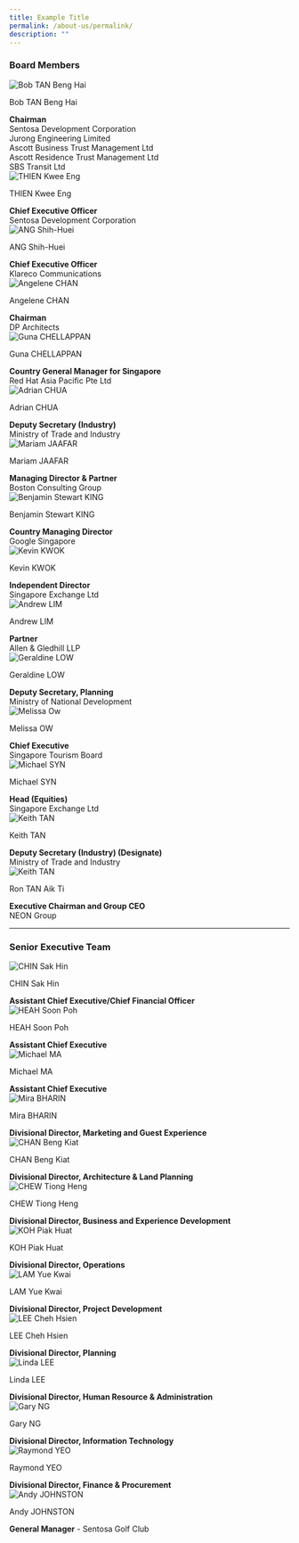 ```yaml
---
title: Example Title
permalink: /about-us/permalink/
description: ""
---
```

<h3 id="board-members"><strong>Board Members</strong></h3>
<div class="row">
    <div class="col is-4">
        <img alt="Bob TAN Beng Hai" src="https://d33wubrfki0l68.cloudfront.net/f175b29ddd023fb255e196c203fcfd278639b758/d998c/images/who-we-are/organisational-structure/mrbobtanbenghai.jpg">
    </div>
    <div class="col is-8">
        <p class="title is-4">Bob TAN Beng Hai</p>
        <strong>Chairman</strong>
        <br> Sentosa Development Corporation
        <br> Jurong Engineering Limited
        <br> Ascott Business Trust Management Ltd
        <br> Ascott Residence Trust Management Ltd
			  <br> SBS Transit Ltd
    </div>
</div>

<div class="row">
    <div class="col is-4">
        <img alt="THIEN Kwee Eng" src="https://d33wubrfki0l68.cloudfront.net/8a0c28637795f457100d4385b0c8e2aeec2bd73d/1545f/images/who-we-are/organisational-structure/thien-kwee-engupdated.jpg">
    </div>
    <div class="col is-8">
        <p class="title is-4">THIEN Kwee Eng</p>
        <strong>Chief Executive Officer</strong>
        <br> Sentosa Development Corporation
    </div>
</div>

<div class="row">
    <div class="col is-4">
        <img alt="ANG Shih-Huei" src="https://d33wubrfki0l68.cloudfront.net/2dd133e8dad32e6dd1022ecebe1e66f50e681184/1b384/images/who-we-are/organisational-structure/angshihhuei.jpg">
    </div>
    <div class="col is-8">
        <p class="title is-4">ANG Shih-Huei</p>
        <strong>Chief Executive Officer</strong>
        <br> Klareco Communications
    </div>
</div>

<div class="row">
    <div class="col is-4">
        <img alt="Angelene CHAN" src="https://d33wubrfki0l68.cloudfront.net/d8599bc1f697fa24140795c171bae5d89bf662b0/94f81/images/who-we-are/organisational-structure/angelene_chan.jpg">
    </div>
    <div class="col is-8">
        <p class="title is-4">Angelene CHAN</p>
        <strong>Chairman</strong>
        <br> DP Architects
    </div>
</div>

<div class="row">
    <div class="col is-4">
        <img alt="Guna CHELLAPPAN" src="https://d33wubrfki0l68.cloudfront.net/e0af952e338383ed33faee21717b93c86e4d724a/cc78f/images/who-we-are/organisational-structure/guna_chellappan.jpg">
    </div>
    <div class="col is-8">
        <p class="title is-4">Guna CHELLAPPAN</p>
        <strong>Country General Manager for Singapore</strong>
        <br> Red Hat Asia Pacific Pte Ltd
    </div>
</div>

<div class="row">
    <div class="col is-4">
        <img alt="Adrian CHUA" src="https://d33wubrfki0l68.cloudfront.net/5349231778aa7a244bf0397e69546f944814e5b9/b6f60/images/who-we-are/organisational-structure/adrian_chua.jpg">
    </div>
    <div class="col is-8">
        <p class="title is-4">Adrian CHUA</p>
        <strong>Deputy Secretary (Industry)</strong>
        <br> Ministry of Trade and Industry
    </div>
</div>

<div class="row">
    <div class="col is-4">
        <img alt="Mariam JAAFAR" src="https://d33wubrfki0l68.cloudfront.net/3c4183226841bfa62ed346b4cc11558a3eaee3d8/01784/images/who-we-are/organisational-structure/mariam_jaafar.jpg">
    </div>
    <div class="col is-8">
        <p class="title is-4">Mariam JAAFAR</p>
        <strong>Managing Director &amp; Partner</strong>
        <br> Boston Consulting Group
    </div>
</div>

<div class="row">
    <div class="col is-4">
        <img alt="Benjamin Stewart KING" src="https://d33wubrfki0l68.cloudfront.net/45066f470868e9687640c7b4d6588fbf83611d29/256a7/images/who-we-are/organisational-structure/board-benjamin-king.jpg">
    </div>
    <div class="col is-8">
        <p class="title is-4">Benjamin Stewart KING</p>
        <strong>Country Managing Director</strong>
        <br> Google Singapore
    </div>
</div>

<div class="row">
    <div class="col is-4">
        <img alt="Kevin KWOK" src="https://d33wubrfki0l68.cloudfront.net/3134d781f665798dc107bf1e39b852241722f8ef/342cf/images/who-we-are/organisational-structure/bod-kevin-kwok.jpg">
    </div>
    <div class="col is-8">
        <p class="title is-4">Kevin KWOK</p>
        <strong>Independent Director</strong>
        <br> Singapore Exchange Ltd
    </div>
</div>

<div class="row">
    <div class="col is-4">
        <img alt="Andrew LIM" src="https://d33wubrfki0l68.cloudfront.net/aec19702bc3471ac48768f732938c74bce38b6fc/e16cd/images/who-we-are/organisational-structure/mrandrewlim.jpeg">
    </div>
    <div class="col is-8">
        <p class="title is-4">Andrew LIM</p>
        <strong>Partner</strong>
        <br> Allen &amp; Gledhill LLP
    </div>
</div>

<div class="row">
    <div class="col is-4">
        <img alt="Geraldine LOW" src="https://d33wubrfki0l68.cloudfront.net/460f0cb73ad8b9e7b5c8b56887f9d5939aa07664/06303/images/who-we-are/organisational-structure/board-geraldine-low-updated.jpg">
    </div>
    <div class="col is-8">
        <p class="title is-4">Geraldine LOW</p>
        <strong>Deputy Secretary, Planning</strong>
        <br> Ministry of National Development
    </div>
</div>

<div class="row">
    <div class="col is-4">
        <img alt="Melissa Ow" src="https://d33wubrfki0l68.cloudfront.net/f247318fa0d9cafe8cfd50ac743b4c469745da61/d964b/images/who-we-are/organisational-structure/melissa_ow.png">
    </div>
    <div class="col is-8">
        <p class="title is-4">Melissa OW</p>
        <strong>Chief Executive</strong>
        <br> Singapore Tourism Board
    </div>
</div>

<div class="row">
    <div class="col is-4">
        <img alt="Michael SYN" src="https://d33wubrfki0l68.cloudfront.net/7bb9c2e9bc5f30aca68b3c082a0c97961bc5cbba/faf6e/images/who-we-are/organisational-structure/michael_syn.jpg">
    </div>
    <div class="col is-8">
        <p class="title is-4">Michael SYN</p>
        <strong>Head (Equities)</strong>
        <br> Singapore Exchange Ltd
    </div>
</div>

<div class="row">
    <div class="col is-4">
        <img alt="Keith TAN" src="https://d33wubrfki0l68.cloudfront.net/7fcdb87f688289e12ee93ee5abe4aaba28f6268e/3183d/images/who-we-are/organisational-structure/mrkeithtan.jpg">
    </div>
    <div class="col is-8">
        <p class="title is-4">Keith TAN</p>
        <strong>Deputy Secretary (Industry) (Designate)</strong>
        <br> Ministry of Trade and Industry
    </div>
</div>

<div class="row">
    <div class="col is-4">
        <img alt="Keith TAN" src="https://d33wubrfki0l68.cloudfront.net/ea7a120795abfaa8fb8121b1202196da43af2310/7373f/images/who-we-are/organisational-structure/ron_tan.png">
    </div>
    <div class="col is-8">
        <p class="title is-4">Ron TAN Aik Ti</p>
        <strong>Executive Chairman and Group CEO</strong>
        <br> NEON Group
    </div>
</div>

<hr>

<h3 id="senior-executive-team"><strong>Senior Executive Team</strong></h3>

<div class="row">
    <div class="col is-4">
        <img alt="CHIN Sak Hin" src="https://d33wubrfki0l68.cloudfront.net/2368aaf6d97fc3c7c296418f09bc9584665a5030/a01d9/images/who-we-are/organisational-structure/mrchinsakhin.jpg">
    </div>
    <div class="col is-8">
        <p class="title is-4">CHIN Sak Hin</p>
        <strong>Assistant Chief Executive/Chief Financial Officer</strong>
    </div>
</div>

<div class="row">
    <div class="col is-4">
        <img alt="HEAH Soon Poh" src="/images/who-we-are/organisational-structure/soon poh.png">
    </div>
    <div class="col is-8">
        <p class="title is-4">HEAH Soon Poh</p>
        <strong>Assistant Chief Executive</strong>
    </div>
</div>

<div class="row">
    <div class="col is-4">
        <img alt="Michael MA" src="https://d33wubrfki0l68.cloudfront.net/4b8e4cf995ad8272fec142f33677aa49b254c334/3520c/images/who-we-are/organisational-structure/set-michael-ma.jpg">
    </div>
    <div class="col is-8">
        <p class="title is-4">Michael MA</p>
        <strong>Assistant Chief Executive</strong>
    </div>
</div>

<div class="row">
    <div class="col is-4">
        <img alt="Mira BHARIN" src="https://d33wubrfki0l68.cloudfront.net/eabe6eafee7d4391caec428fa7f39fa3e79c0876/a1110/images/who-we-are/organisational-structure/set-mira-bharin.jpg">
    </div>
    <div class="col is-8">
        <p class="title is-4">Mira BHARIN</p>
        <strong>Divisional Director, Marketing and Guest Experience</strong>
    </div>
</div>

<div class="row">
    <div class="col is-4">
        <img alt="CHAN Beng Kiat" src="https://d33wubrfki0l68.cloudfront.net/641da88f6b107be161bfea68e36972126bab4349/20d0c/images/who-we-are/organisational-structure/set_chan_beng_kiat.jpg">
    </div>
    <div class="col is-8">
        <p class="title is-4">CHAN Beng Kiat</p>
        <strong>Divisional Director, Architecture &amp; Land Planning</strong>
    </div>
</div>

<div class="row">
    <div class="col is-4">
        <img alt="CHEW Tiong Heng" src="https://d33wubrfki0l68.cloudfront.net/e95be5352532ec6111755a1b3a6758d58ec5a596/6caf3/images/who-we-are/organisational-structure/set-chew-tiong-heng.jpg">
    </div>
    <div class="col is-8">
        <p class="title is-4">CHEW Tiong Heng</p>
        <strong>Divisional Director, Business and Experience Development</strong>
    </div>
</div>

<div class="row">
    <div class="col is-4">
        <img alt="KOH Piak Huat" src="https://d33wubrfki0l68.cloudfront.net/2c5ecb853bddcd8ff5677ef01895ae5d974a23ab/2c233/images/who-we-are/organisational-structure/mrkohpiakhuat.jpg">
    </div>
    <div class="col is-8">
        <p class="title is-4">KOH Piak Huat</p>
        <strong>Divisional Director, Operations</strong>
    </div>
</div>

<div class="row">
    <div class="col is-4">
        <img alt="LAM Yue Kwai" src="https://d33wubrfki0l68.cloudfront.net/98660ff0b366f158eb8eda864c122d730727c0bc/3732b/images/who-we-are/organisational-structure/mrlamyuekwai.jpg">
    </div>
    <div class="col is-8">
        <p class="title is-4">LAM Yue Kwai</p>
        <strong>Divisional Director, Project Development</strong>
    </div>
</div>

<div class="row">
    <div class="col is-4">
        <img alt="LEE Cheh Hsien" src="https://d33wubrfki0l68.cloudfront.net/8a68adc008c5ca690cd67d8c2a9dac27fb60a079/e5e63/images/who-we-are/organisational-structure/leechehhsien.jpg">
    </div>
    <div class="col is-8">
        <p class="title is-4">LEE Cheh Hsien</p>
        <strong>Divisional Director, Planning</strong>
    </div>
</div>

<div class="row">
    <div class="col is-4">
        <img alt="Linda LEE" src="https://d33wubrfki0l68.cloudfront.net/92a8d27fb7050f6cc0811fa28c22408cd3598880/e4b07/images/who-we-are/organisational-structure/mslindalee.jpg">
    </div>
    <div class="col is-8">
        <p class="title is-4">Linda LEE</p>
        <strong>Divisional Director, Human Resource &amp; Administration</strong>
    </div>
</div>

<div class="row">
    <div class="col is-4">
        <img alt="Gary NG" src="https://d33wubrfki0l68.cloudfront.net/e5e4c704f419d9cbc87b58ca4f5d49977413b316/c1c92/images/who-we-are/organisational-structure/set-gary-ng.jpg">
    </div>
    <div class="col is-8">
        <p class="title is-4">Gary NG</p>
        <strong>Divisional Director, Information Technology</strong>
    </div>
</div>

<div class="row">
    <div class="col is-4">
        <img alt="Raymond YEO" src="https://d33wubrfki0l68.cloudfront.net/9769948f7d4b5b3c5225e0eafeae5fdf0b7ca2ba/52b39/images/who-we-are/organisational-structure/setraymondyeo_cropped.png">
    </div>
    <div class="col is-8">
        <p class="title is-4">Raymond YEO</p>
        <strong>Divisional Director, Finance &amp; Procurement</strong>
    </div>
</div>

<div class="row">
    <div class="col is-4">
        <img alt="Andy JOHNSTON" src="https://d33wubrfki0l68.cloudfront.net/c60b669b1f1052a271f19de93d059b39525297e5/0ca3b/images/who-we-are/organisational-structure/mrandyjohnston.jpg">
    </div>
    <div class="col is-8">
        <p class="title is-4">Andy JOHNSTON</p>
        <strong>General Manager</strong> - Sentosa Golf Club
    </div>
</div>

                        
                    
                